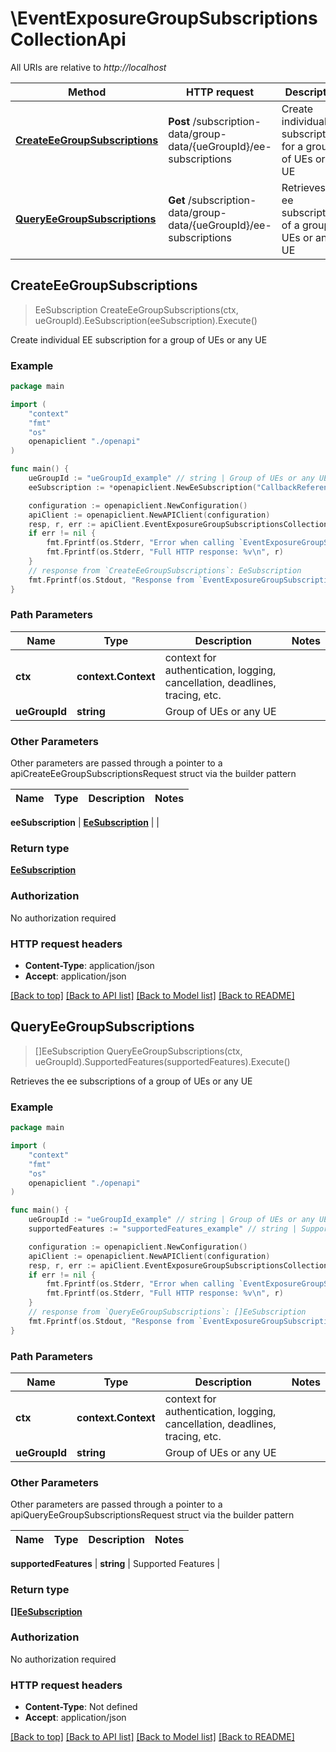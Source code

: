 # \EventExposureGroupSubscriptionsCollectionApi

All URIs are relative to *http://localhost*

Method | HTTP request | Description
------------- | ------------- | -------------
[**CreateEeGroupSubscriptions**](EventExposureGroupSubscriptionsCollectionApi.md#CreateEeGroupSubscriptions) | **Post** /subscription-data/group-data/{ueGroupId}/ee-subscriptions | Create individual EE subscription for a group of UEs or any UE
[**QueryEeGroupSubscriptions**](EventExposureGroupSubscriptionsCollectionApi.md#QueryEeGroupSubscriptions) | **Get** /subscription-data/group-data/{ueGroupId}/ee-subscriptions | Retrieves the ee subscriptions of a group of UEs or any UE



## CreateEeGroupSubscriptions

> EeSubscription CreateEeGroupSubscriptions(ctx, ueGroupId).EeSubscription(eeSubscription).Execute()

Create individual EE subscription for a group of UEs or any UE

### Example

```go
package main

import (
    "context"
    "fmt"
    "os"
    openapiclient "./openapi"
)

func main() {
    ueGroupId := "ueGroupId_example" // string | Group of UEs or any UE
    eeSubscription := *openapiclient.NewEeSubscription("CallbackReference_example", map[string]MonitoringConfiguration{"key": *openapiclient.NewMonitoringConfiguration(*openapiclient.NewEventType())}) // EeSubscription | 

    configuration := openapiclient.NewConfiguration()
    apiClient := openapiclient.NewAPIClient(configuration)
    resp, r, err := apiClient.EventExposureGroupSubscriptionsCollectionApi.CreateEeGroupSubscriptions(context.Background(), ueGroupId).EeSubscription(eeSubscription).Execute()
    if err != nil {
        fmt.Fprintf(os.Stderr, "Error when calling `EventExposureGroupSubscriptionsCollectionApi.CreateEeGroupSubscriptions``: %v\n", err)
        fmt.Fprintf(os.Stderr, "Full HTTP response: %v\n", r)
    }
    // response from `CreateEeGroupSubscriptions`: EeSubscription
    fmt.Fprintf(os.Stdout, "Response from `EventExposureGroupSubscriptionsCollectionApi.CreateEeGroupSubscriptions`: %v\n", resp)
}
```

### Path Parameters


Name | Type | Description  | Notes
------------- | ------------- | ------------- | -------------
**ctx** | **context.Context** | context for authentication, logging, cancellation, deadlines, tracing, etc.
**ueGroupId** | **string** | Group of UEs or any UE | 

### Other Parameters

Other parameters are passed through a pointer to a apiCreateEeGroupSubscriptionsRequest struct via the builder pattern


Name | Type | Description  | Notes
------------- | ------------- | ------------- | -------------

 **eeSubscription** | [**EeSubscription**](EeSubscription.md) |  | 

### Return type

[**EeSubscription**](EeSubscription.md)

### Authorization

No authorization required

### HTTP request headers

- **Content-Type**: application/json
- **Accept**: application/json

[[Back to top]](#) [[Back to API list]](../README.md#documentation-for-api-endpoints)
[[Back to Model list]](../README.md#documentation-for-models)
[[Back to README]](../README.md)


## QueryEeGroupSubscriptions

> []EeSubscription QueryEeGroupSubscriptions(ctx, ueGroupId).SupportedFeatures(supportedFeatures).Execute()

Retrieves the ee subscriptions of a group of UEs or any UE

### Example

```go
package main

import (
    "context"
    "fmt"
    "os"
    openapiclient "./openapi"
)

func main() {
    ueGroupId := "ueGroupId_example" // string | Group of UEs or any UE
    supportedFeatures := "supportedFeatures_example" // string | Supported Features (optional)

    configuration := openapiclient.NewConfiguration()
    apiClient := openapiclient.NewAPIClient(configuration)
    resp, r, err := apiClient.EventExposureGroupSubscriptionsCollectionApi.QueryEeGroupSubscriptions(context.Background(), ueGroupId).SupportedFeatures(supportedFeatures).Execute()
    if err != nil {
        fmt.Fprintf(os.Stderr, "Error when calling `EventExposureGroupSubscriptionsCollectionApi.QueryEeGroupSubscriptions``: %v\n", err)
        fmt.Fprintf(os.Stderr, "Full HTTP response: %v\n", r)
    }
    // response from `QueryEeGroupSubscriptions`: []EeSubscription
    fmt.Fprintf(os.Stdout, "Response from `EventExposureGroupSubscriptionsCollectionApi.QueryEeGroupSubscriptions`: %v\n", resp)
}
```

### Path Parameters


Name | Type | Description  | Notes
------------- | ------------- | ------------- | -------------
**ctx** | **context.Context** | context for authentication, logging, cancellation, deadlines, tracing, etc.
**ueGroupId** | **string** | Group of UEs or any UE | 

### Other Parameters

Other parameters are passed through a pointer to a apiQueryEeGroupSubscriptionsRequest struct via the builder pattern


Name | Type | Description  | Notes
------------- | ------------- | ------------- | -------------

 **supportedFeatures** | **string** | Supported Features | 

### Return type

[**[]EeSubscription**](EeSubscription.md)

### Authorization

No authorization required

### HTTP request headers

- **Content-Type**: Not defined
- **Accept**: application/json

[[Back to top]](#) [[Back to API list]](../README.md#documentation-for-api-endpoints)
[[Back to Model list]](../README.md#documentation-for-models)
[[Back to README]](../README.md)

